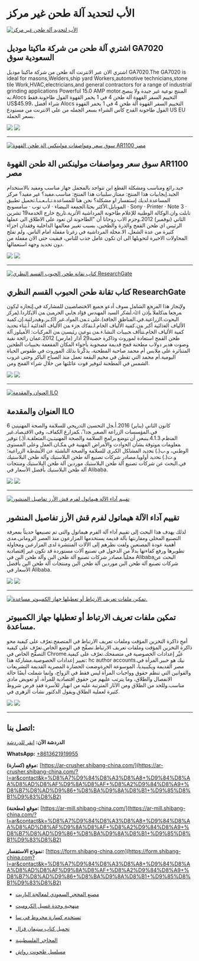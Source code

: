 # الأب لتحديد آلة طحن غير مركز

<a href="https://swt.shibang-china.com/?l=ar&img&k=%D8%A7%D9%84%D8%A3%D8%A8+%D9%84%D8%AA%D8%AD%D8%AF%D9%8A%D8%AF+%D8%A2%D9%84%D8%A9+%D8%B7%D8%AD%D9%86+%D8%BA%D9%8A%D8%B1+%D9%85%D8%B1%D9%83%D8%B2" target="_blank">![الأب لتحديد آلة طحن غير مركز](http://static.shibang-china.com/all-800x300/1262.jpg)</a>

## اشتري آلة طحن من شركة ماكيتا موديل GA7020 السعودية سوق
اشتري الان عبر الانترنت آلة طحن من شركة ماكيتا موديل GA7020.The GA7020 is ideal for masons,Welders,ship yard Workers,automotive technicians,stone tile Work,HVAC,electricians,and general contractors for a range of industrial grinding applications Powerful 15.0 AMP motor.المنتج نوعية غير جيدة ولا ينصح به.Alocs التخييم السفر القهوة آلة طحن 4 في 1 يخمر القهوة الفول طاحونة.فقط US$45.99، شراء أفضل Alocs التخييم السفر القهوة آلة طحن 4 في 1 يخمر القهوة الفول طاحونة القدح كأس الشراء بسعر الجمله من على الانترنت من مستودع US EU بسعر الجملة.


<a href="https://whatsapp.shibangsoft.com/WhatsApp.php" target="_blank" title="WhatsApp">![](http://static.shibang-china.com/icon/whatsapp.png)</a> <a href="https://swt.shibang-china.com/?l=ar&icon&k=%D8%A7%D9%84%D8%A3%D8%A8+%D9%84%D8%AA%D8%AD%D8%AF%D9%8A%D8%AF+%D8%A2%D9%84%D8%A9+%D8%B7%D8%AD%D9%86+%D8%BA%D9%8A%D8%B1+%D9%85%D8%B1%D9%83%D8%B2" target="_blank">![](http://static.shibang-china.com/icon/chat-ar.png)</a>

---

<a href="https://swt.shibang-china.com/?l=ar&img&k=%D8%A7%D9%84%D8%A3%D8%A8+%D9%84%D8%AA%D8%AD%D8%AF%D9%8A%D8%AF+%D8%A2%D9%84%D8%A9+%D8%B7%D8%AD%D9%86+%D8%BA%D9%8A%D8%B1+%D9%85%D8%B1%D9%83%D8%B2" target="_blank">![سوق سعر ومواصفات مولينكس الة طحن القهوة AR1100 مصر](http://static.shibang-china.com/all-800x300/879.jpg)</a>

## سوق سعر ومواصفات مولينكس الة طحن القهوة AR1100 مصر
جيد.رائع ومناسب ومشكلة القطع اين تتواجد بالمجمل جهاز مناسب ومفيد بالاستخدام الجيد.إيجابيات هذا المنتج: ممتاز.سلبيات هذا المنتج: مناسب.مفيد؟ غير مفيد؟ مركز المساعدة.لديك إستفسار او مشكلة؟ نحن هنا للمساعدة.تـابـعـنـا.تحميل تطبيق الموبايل.الأكثر بحثا.الجمعة البيضاء &middot; لاب توب &middot; سامسونج &middot; Sony &middot; Printer &middot; Note 3 &middot; تابلت وان.الوكالة الوطنية للإعلام طاحونة المرداشية الأثرية.تاريخ خارج الخدمة19 تشرين الثاني (نوفمبر) 2012.وجزم الاب روحانا أن &quot;الطاحونة لن تعود على الاطلاق الى عملها الرئيس اي طحن القمح والذرة والطحين، بسبب تغيير معالمها الداخلية وفقدان اجزاء كثيرة من عدة الشغل، الا.محلة المرداشية في زغرتا مقفلة امام الناس، ولم تفلح المحاولات الاخيرة لتحويلها الى ان تكون عامل جذب للناس، فبقيت حتى الان مقفلة من دون تحديد وجهة استعمالها.


<a href="https://whatsapp.shibangsoft.com/WhatsApp.php" target="_blank" title="WhatsApp">![](http://static.shibang-china.com/icon/whatsapp.png)</a> <a href="https://swt.shibang-china.com/?l=ar&icon&k=%D8%A7%D9%84%D8%A3%D8%A8+%D9%84%D8%AA%D8%AD%D8%AF%D9%8A%D8%AF+%D8%A2%D9%84%D8%A9+%D8%B7%D8%AD%D9%86+%D8%BA%D9%8A%D8%B1+%D9%85%D8%B1%D9%83%D8%B2" target="_blank">![](http://static.shibang-china.com/icon/chat-ar.png)</a>

---

<a href="https://swt.shibang-china.com/?l=ar&img&k=%D8%A7%D9%84%D8%A3%D8%A8+%D9%84%D8%AA%D8%AD%D8%AF%D9%8A%D8%AF+%D8%A2%D9%84%D8%A9+%D8%B7%D8%AD%D9%86+%D8%BA%D9%8A%D8%B1+%D9%85%D8%B1%D9%83%D8%B2" target="_blank">![كتاب تقانة طحن الحبوب القسم النظري ResearchGate](http://static.shibang-china.com/all-800x300/1487.jpg)</a>

## كتاب تقانة طحن الحبوب القسم النظري ResearchGate
وﻹﻨﺠﺎز ﻫذا اﻟﻤرﺠﻊ اﻟﺸﺎﻤﻝ ﺴوف أدﻋو ﺠﻤﻴﻊ اﻻﺨﺘﺼﺎﺼﻴﻴن ﻟﻠﻤﺸﺎرﻛﺔ ﻓﻲ.إﻨﺠﺎزﻩ ﻟﻴﻛون ﻤرﺠﻌﺎ ﻤﺘﻛﺎﻤﻼ ﺒﺈذن اﷲ.أﺸﻛر اﻟﺴﻴد اﻟﻤﻬﻨدس ﻓؤاد ﺠﺎﺒﻲ اﻟﺤرﻤﻴن ﻤن اﻻﻴﻛﺎردا.(ﻤرﻛز اﻟﺒﺤوث.اﻟزراﻋﻴﺔ.ﻓﻲ.اﻟﻤﻨﺎطق اﻟﺠﺎﻓﺔ).ﻋﻠﻰ ﺘ.ﻤن.اﻟﻤواد.ﻏﻴر اﻟﻛ.ﺒر.وﻫﻴدراﺘﻴﺔ.إن.ﻛﻤﻴﺔ اﻷﻟﻴﺎف اﻟﻐذاﺌﻴﺔ أﻛﺒر ﻤن.ﻛﻤﻴﺔ اﻷﻟﻴﺎف اﻟﺨﺎم.ﻟ.ﺘﻔﻛك ﺠزء ﻤن اﻷﻟﻴﺎف اﻟﻐذاﺌﻴﺔ أ.ﺜﻨﺎء ﺘﺤدﻴد ﻛﻤﻴﺔ اﻷﻟﻴﺎف اﻟﺨﺎم.ﺘﺘﺄﻟف ﺤﺒﻴﺒﺎت اﻟﻨﺸﺎ.ء.ﻤن ﻨوﻋﻴن رﺌﻴﺴﻴن ﻤن اﻟﻤرﻛﺒﺎت: اﻷﻤﻴﻠوز.آلة طحن القمح استعادة لموروث وذاكرة خصبة29 آذار (مارس) 2012.عمان رائحة نقية وصوت هدير دولاب مطحنة قمح قديمة مصحوبة بأجواء المكان المفعمة بحبيبات الطحين المتناثرة على ملابس أم محمد صاحبة المطحنة، يذكّرنا بذلك الموروث في طقوس الحياة اليومية.أم محمد التي تقطن في مخيم البقعة تعمل منذ الصباح الباكر وحتى غروب الشمس في المطحنة لتوفير قوت عائلتها من خلال شراء القمح ومن.


<a href="https://whatsapp.shibangsoft.com/WhatsApp.php" target="_blank" title="WhatsApp">![](http://static.shibang-china.com/icon/whatsapp.png)</a> <a href="https://swt.shibang-china.com/?l=ar&icon&k=%D8%A7%D9%84%D8%A3%D8%A8+%D9%84%D8%AA%D8%AD%D8%AF%D9%8A%D8%AF+%D8%A2%D9%84%D8%A9+%D8%B7%D8%AD%D9%86+%D8%BA%D9%8A%D8%B1+%D9%85%D8%B1%D9%83%D8%B2" target="_blank">![](http://static.shibang-china.com/icon/chat-ar.png)</a>

---

<a href="https://swt.shibang-china.com/?l=ar&img&k=%D8%A7%D9%84%D8%A3%D8%A8+%D9%84%D8%AA%D8%AD%D8%AF%D9%8A%D8%AF+%D8%A2%D9%84%D8%A9+%D8%B7%D8%AD%D9%86+%D8%BA%D9%8A%D8%B1+%D9%85%D8%B1%D9%83%D8%B2" target="_blank">![العنوان والمقدمة ILO](http://static.shibang-china.com/all-800x300/194.jpg)</a>

## العنوان والمقدمة ILO
6 كانون الثاني (يناير) 2016.ﺃ.ﺠل ﺍﻟﺘﺤﺴﻴﻥ ﺍﻟﺘﺩﺭﻴﺠﻲ ﻟﻠﺴﻼﻤﺔ ﻭﺍﻟﺼﺤﺔ ﺍﻟﻤﻬﻨﻴﺘﻴﻥ ﻓﻲ.ﺍﻟﻤﺅﺴﺴﺎﺕ ﺍﻟﺯﺭﺍﻋﺔ ﺍﻟﺼﻐﻴﺭ ﺠﺩﺍﹰ، ﻜﻤﺯﺍﺭﻉ ﺍﻟﻜﻔﺎﻑ، ﻭﻓﻲ ﺍﻻﻗﺘـﺼﺎﺩ.ﻏﻴﺭ ﺍﻟﻤﻨﻅﻡ.4.1.3.ﻴﻨﺒﻐﻲ ﺃﻥ ﺘﻭﻀﻊ ﺒﺭﺍﻤﺞ ﺍﻟﺴﻼﻤﺔ ﻭﺍﻟﺼﺤﺔ ﺍﻟﻤﻬﻨﻴﺘـﻴﻥ.ﺍﻟﻤﺘﻌﻠﻘـﺔ.ﺃ(.) ﺘﻭﻓﻴﺭ ﻤﻌﻠﻭﻤﺎﺕ ﻤﻭﺜﻭﻗﺔ ﺒﺸﺄﻥ ﺍﻟﺤﻭﺍﺩﺙ ﻭﺍﻷﻤﺭﺍﺽ ﺍﻟﻤﻬﻨﻴﺔ ﻓﻲ ﻤﻜـﺎﻥ.ﺍﻟﻌﻤل ﻭﻋﻠﻰ ﺍﻟﻤﺴﺘﻭﻯ ﺍﻟﻭﻁﻨﻲ، ﻭ.ﺏ(.) ﺘﺤﺩﻴﺩ ﺍﻟﻤﺸﺎﻜل ﺍﻟﻜﺒﺭﻯ ﻟﻠﺴﻼﻤﺔ ﻭﺍﻟﺼﺤﺔ ﺍﻟﻨﺎﺸﺌﺔ ﻋﻥ ﺍﻷﻨﺸﻁﺔ ﺍﻟﺯﺭﺍﻋﻴﺔ؛ ﻭ.ﺕ(.) ﺘﺤﺩﻴﺩ ﺃﻭﻟﻭﻴﺎ.مصادر شركات تصنيع آلة طحن البلاستيك وآلة طحن البلاستيك في.البحث عن شركات تصنيع آلة طحن البلاستيك موردين آلة طحن البلاستيك ومنتجات آلة طحن البلاستيك بأفضل الأسعار في Alibaba.


<a href="https://whatsapp.shibangsoft.com/WhatsApp.php" target="_blank" title="WhatsApp">![](http://static.shibang-china.com/icon/whatsapp.png)</a> <a href="https://swt.shibang-china.com/?l=ar&icon&k=%D8%A7%D9%84%D8%A3%D8%A8+%D9%84%D8%AA%D8%AD%D8%AF%D9%8A%D8%AF+%D8%A2%D9%84%D8%A9+%D8%B7%D8%AD%D9%86+%D8%BA%D9%8A%D8%B1+%D9%85%D8%B1%D9%83%D8%B2" target="_blank">![](http://static.shibang-china.com/icon/chat-ar.png)</a>

---

<a href="https://swt.shibang-china.com/?l=ar&img&k=%D8%A7%D9%84%D8%A3%D8%A8+%D9%84%D8%AA%D8%AD%D8%AF%D9%8A%D8%AF+%D8%A2%D9%84%D8%A9+%D8%B7%D8%AD%D9%86+%D8%BA%D9%8A%D8%B1+%D9%85%D8%B1%D9%83%D8%B2" target="_blank">![تقييم آداء الآلة هيماتول لفرم قش الأرز تفاصيل المنشور](http://static.shibang-china.com/all-800x300/1203.jpg)</a>

## تقييم آداء الآلة هيماتول لفرم قش الأرز تفاصيل المنشور
لذلك يهدف هذا البحث إلى تقييم آداء آلة الفرم هيماتول والتى تم تصنيعها حديثاً بمعرفة التصنيع المحلى ومقارنتها بآلة قديمة يستخدمها المزارعون منذ العصر الرومانى.مدى أهمية عودة المصنعين ولفت نظرهم إلى الآلات المنتشرة لدى المزارعين ومحاولة تطويرها ورفع كفاءتها بدلاً من الدخول فى تصنيع آلات مستوردة قد تكون غير إقتصادية محلياً.مصادر شركات تصنيع آلة طحن البن وآلة طحن البن في Alibabaالبحث عن شركات تصنيع آلة طحن البن موردين آلة طحن البن ومنتجات آلة طحن البن بأفضل الأسعار في Alibaba.


<a href="https://whatsapp.shibangsoft.com/WhatsApp.php" target="_blank" title="WhatsApp">![](http://static.shibang-china.com/icon/whatsapp.png)</a> <a href="https://swt.shibang-china.com/?l=ar&icon&k=%D8%A7%D9%84%D8%A3%D8%A8+%D9%84%D8%AA%D8%AD%D8%AF%D9%8A%D8%AF+%D8%A2%D9%84%D8%A9+%D8%B7%D8%AD%D9%86+%D8%BA%D9%8A%D8%B1+%D9%85%D8%B1%D9%83%D8%B2" target="_blank">![](http://static.shibang-china.com/icon/chat-ar.png)</a>

---

<a href="https://swt.shibang-china.com/?l=ar&img&k=%D8%A7%D9%84%D8%A3%D8%A8+%D9%84%D8%AA%D8%AD%D8%AF%D9%8A%D8%AF+%D8%A2%D9%84%D8%A9+%D8%B7%D8%AD%D9%86+%D8%BA%D9%8A%D8%B1+%D9%85%D8%B1%D9%83%D8%B2" target="_blank">![تمكين ملفات تعريف الارتباط أو تعطيلها جهاز الكمبيوتر مساعدة.](http://static.shibang-china.com/all-800x300/327.jpg)</a>

## تمكين ملفات تعريف الارتباط أو تعطيلها جهاز الكمبيوتر مساعدة.
أمحِ ذاكرة التخزين المؤقت وملفات تعريف الارتباط في المتصفح.تعرّف على كيفية محو ذاكرة التخزين المؤقت وملفات تعريف الارتباط.تصفَّح في الوضع الخاص.تعرّف على كيفية التصفُّح الخاص في Chrome.غيِّر إعدادات الخصوصية في متصفحك.تعرّف على كيفية تغيير إعدادات الخصوصية.مشاركة هذا: hc author accounts.نيك هو خبير.المرأة في مصر القديمة ويكيبيديا، الموسوعة الحرةوضعت الحضارة المصرية القديمة التشريعات والقوانين التي تنظم حقوق وواجبات المرأة ليس فقط في الزواج، وإنما شملت أيضًا حالة الانفصال والطلاق، وما يترتب عليهم من حقوق اقتصادية للمرأة، أو تعويض مادي مناسب.وللحد من الطلاق ومن الآثار المترتبة عليه من انهيار للأسرة فقد فرض شروط كثيرة لعملية الطلاق.ويقول الدكتور نشأت الزهري في.


<a href="https://whatsapp.shibangsoft.com/WhatsApp.php" target="_blank" title="WhatsApp">![](http://static.shibang-china.com/icon/whatsapp.png)</a> <a href="https://swt.shibang-china.com/?l=ar&icon&k=%D8%A7%D9%84%D8%A3%D8%A8+%D9%84%D8%AA%D8%AD%D8%AF%D9%8A%D8%AF+%D8%A2%D9%84%D8%A9+%D8%B7%D8%AD%D9%86+%D8%BA%D9%8A%D8%B1+%D9%85%D8%B1%D9%83%D8%B2" target="_blank">![](http://static.shibang-china.com/icon/chat-ar.png)</a>

---
## اتصل بنا:

**الدردشة الآن:** [انقر للدردشة](https://swt.shibang-china.com?l=ar&contact&k=%D8%A7%D9%84%D8%A3%D8%A8+%D9%84%D8%AA%D8%AD%D8%AF%D9%8A%D8%AF+%D8%A2%D9%84%D8%A9+%D8%B7%D8%AD%D9%86+%D8%BA%D9%8A%D8%B1+%D9%85%D8%B1%D9%83%D8%B2)

**WhatsApp:**  [+8613621919955](https://whatsapp.shibangsoft.com/WhatsApp.php)

**موقع (كسارة):** [https://ar-crusher.shibang-china.com/](https://ar-crusher.shibang-china.com/?l=ar&contact&k=%D8%A7%D9%84%D8%A3%D8%A8+%D9%84%D8%AA%D8%AD%D8%AF%D9%8A%D8%AF+%D8%A2%D9%84%D8%A9+%D8%B7%D8%AD%D9%86+%D8%BA%D9%8A%D8%B1+%D9%85%D8%B1%D9%83%D8%B2)

**موقع (مطحنة):** [https://ar-mill.shibang-china.com/](https://ar-mill.shibang-china.com/?l=ar&contact&k=%D8%A7%D9%84%D8%A3%D8%A8+%D9%84%D8%AA%D8%AD%D8%AF%D9%8A%D8%AF+%D8%A2%D9%84%D8%A9+%D8%B7%D8%AD%D9%86+%D8%BA%D9%8A%D8%B1+%D9%85%D8%B1%D9%83%D8%B2)

**نموذج الاستفسار:** [https://form.shibang-china.com](https://form.shibang-china.com?l=ar&contact&k=%D8%A7%D9%84%D8%A3%D8%A8+%D9%84%D8%AA%D8%AD%D8%AF%D9%8A%D8%AF+%D8%A2%D9%84%D8%A9+%D8%B7%D8%AD%D9%86+%D8%BA%D9%8A%D8%B1+%D9%85%D8%B1%D9%83%D8%B2)

* [مصنع المحجر السعودي لمعالجة الباريت](../23/%D9%85%D8%B5%D9%86%D8%B9%20%D8%A7%D9%84%D9%85%D8%AD%D8%AC%D8%B1%20%D8%A7%D9%84%D8%B3%D8%B9%D9%88%D8%AF%D9%8A%20%D9%84%D9%85%D8%B9%D8%A7%D9%84%D8%AC%D8%A9%20%D8%A7%D9%84%D8%A8%D8%A7%D8%B1%D9%8A%D8%AA.md)

* [منهجية وحدة غسيل الكروميت](../24/%D9%85%D9%86%D9%87%D8%AC%D9%8A%D8%A9%20%D9%88%D8%AD%D8%AF%D8%A9%20%D8%BA%D8%B3%D9%8A%D9%84%20%D8%A7%D9%84%D9%83%D8%B1%D9%88%D9%85%D9%8A%D8%AA.md)

* [تستخدم كسارة مخروط في سا](../23/%D8%AA%D8%B3%D8%AA%D8%AE%D8%AF%D9%85%20%D9%83%D8%B3%D8%A7%D8%B1%D8%A9%20%D9%85%D8%AE%D8%B1%D9%88%D8%B7%20%D9%81%D9%8A%20%D8%B3%D8%A7.md)

* [تحميل كتاب ستيفان قزال](../21/%D8%AA%D8%AD%D9%85%D9%8A%D9%84%20%D9%83%D8%AA%D8%A7%D8%A8%20%D8%B3%D8%AA%D9%8A%D9%81%D8%A7%D9%86%20%D9%82%D8%B2%D8%A7%D9%84.md)

* [المحاجر الفلسطينية](../21/%D8%A7%D9%84%D9%85%D8%AD%D8%A7%D8%AC%D8%B1%20%D8%A7%D9%84%D9%81%D9%84%D8%B3%D8%B7%D9%8A%D9%86%D9%8A%D8%A9.md)

* [مسلسل طحونت رواش](../22/%D9%85%D8%B3%D9%84%D8%B3%D9%84%20%D8%B7%D8%AD%D9%88%D9%86%D8%AA%20%D8%B1%D9%88%D8%A7%D8%B4.md)